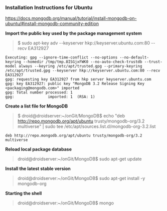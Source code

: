 ### Installation Instructions for Ubuntu

https://docs.mongodb.org/manual/tutorial/install-mongodb-on-ubuntu/#install-mongodb-community-edition

<b> Import the public key used by the package management system </b>

> $ sudo apt-key adv --keyserver hkp://keyserver.ubuntu.com:80 --recv EA312927

    Executing: gpg --ignore-time-conflict --no-options --no-default-keyring --homedir /tmp/tmp.8ISGjxFWK0 --no-auto-check-trustdb --trust-model always --keyring /etc/apt/trusted.gpg --primary-keyring /etc/apt/trusted.gpg --keyserver hkp://keyserver.ubuntu.com:80 --recv EA312927
    gpg: requesting key EA312927 from hkp server keyserver.ubuntu.com
    gpg: key EA312927: public key "MongoDB 3.2 Release Signing Key <packaging@mongodb.com>" imported
    gpg: Total number processed: 1
    gpg:               imported: 1  (RSA: 1)

<b> Create a list file for MongoDB </b>

> $ droid@droidserver:~/onGit/MongoDB$ echo "deb http://repo.mongodb.org/apt/ubuntu trusty/mongodb-org/3.2 multiverse" | sudo tee /etc/apt/sources.list.d/mongodb-org-3.2.list

    deb http://repo.mongodb.org/apt/ubuntu trusty/mongodb-org/3.2 multiverse

<b> Reload local package database </b>

> droid@droidserver:~/onGit/MongoDB$ sudo apt-get update

<b> Install the latest stable version </b>

> droid@droidserver:~/onGit/MongoDB$ sudo apt-get install -y mongodb-org

<b> Starting the shell </b>

> droid@droidserver:~/onGit/MongoDB$ mongo


